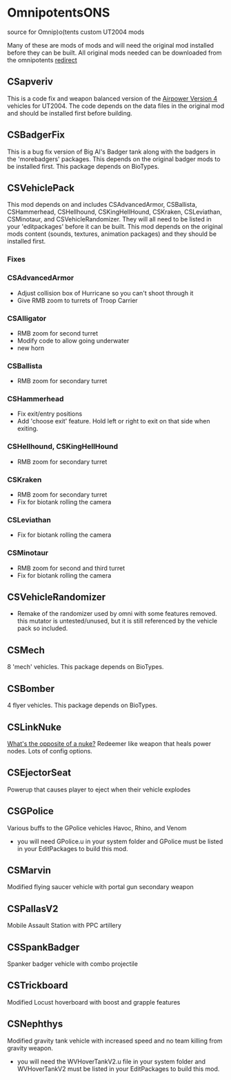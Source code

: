 # OmnipotentsONS
source for Omnip)o(tents custom UT2004 mods

Many of these are mods of mods and will need the original mod installed before they can be built.  All original mods needed can be downloaded from the omnipotents [redirect](http://omnipotents2.site.nfoservers.com/omni-ut2004-redirect/)

## CSapveriv

This is a code fix and weapon balanced version of the [Airpower Version 4](https://www.moddb.com/games/unreal-tournament-2004/downloads/airpower-version-4) vehicles for UT2004.  The code depends on the data files in the original mod and should be installed first before building.  

## CSBadgerFix

This is a bug fix version of Big Al's Badger tank along with the badgers in the 'morebadgers' packages.  This depends on the original badger mods to be installed first.  This package depends on BioTypes. 

## CSVehiclePack

This mod depends on and includes CSAdvancedArmor, CSBallista, CSHammerhead, CSHellhound, CSKingHellHound, CSKraken, CSLeviathan, CSMinotaur, and CSVehicleRandomizer.  They will all need to be listed in your 'editpackages' before it can be built.  This mod depends on the original mods content (sounds, textures, animation packages) and they should be installed first.    

### Fixes

### CSAdvancedArmor
- Adjust collision box of Hurricane so you can't shoot through it
- Give RMB zoom to turrets of Troop Carrier

### CSAlligator
- RMB zoom for second turret
- Modify code to allow going underwater
- new horn

### CSBallista
- RMB zoom for secondary turret

### CSHammerhead
- Fix exit/entry positions
- Add 'choose exit' feature.  Hold left or right to exit on that side when exiting. 

### CSHellhound, CSKingHellHound
- RMB zoom for secondary turret

### CSKraken
- RMB zoom for secondary turret
- Fix for biotank rolling the camera

### CSLeviathan
- Fix for biotank rolling the camera

### CSMinotaur
- RMB zoom for second and third turret
- Fix for biotank rolling the camera

## CSVehicleRandomizer
- Remake of the randomizer used by omni with some features removed.  this mutator is untested/unused, but it is still referenced by the vehicle pack so included.



## CSMech

8 'mech' vehicles.  This package depends on BioTypes.

## CSBomber

4 flyer vehicles.  This package depends on BioTypes.  

## CSLinkNuke

[What's the opposite of a nuke?](https://www.omnipotents.com/forums/viewtopic.php?f=7&t=48&sid=ad52fda57ae9b6cb0ce348635ca1d213)  Redeemer like weapon that heals power nodes.  Lots of config options.  

## CSEjectorSeat

Powerup that causes player to eject when their vehicle explodes

## CSGPolice

Various buffs to the GPolice vehicles Havoc, Rhino, and Venom
- you will need GPolice.u in your system folder and GPolice must be listed in your EditPackages to build  this mod.   

## CSMarvin

Modified flying saucer vehicle with portal gun secondary weapon

## CSPallasV2

Mobile Assault Station with PPC artillery

## CSSpankBadger

Spanker badger vehicle with combo projectile

## CSTrickboard

Modified Locust hoverboard with boost and grapple features

## CSNephthys

Modified gravity tank vehicle with increased speed and no team killing from gravity weapon.  

- you will need the WVHoverTankV2.u file in your system folder and WVHoverTankV2 must be listed in your EditPackages to build this mod.









